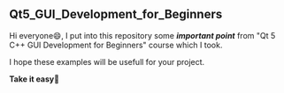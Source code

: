 ## Qt5_GUI_Development_for_Beginners
 
Hi everyone😄, I put into this repository some **_important point_** from "Qt 5 C++ GUI Development for Beginners" course which I took. 

I hope these examples will be usefull for your project. 

**Take it easy**💛
